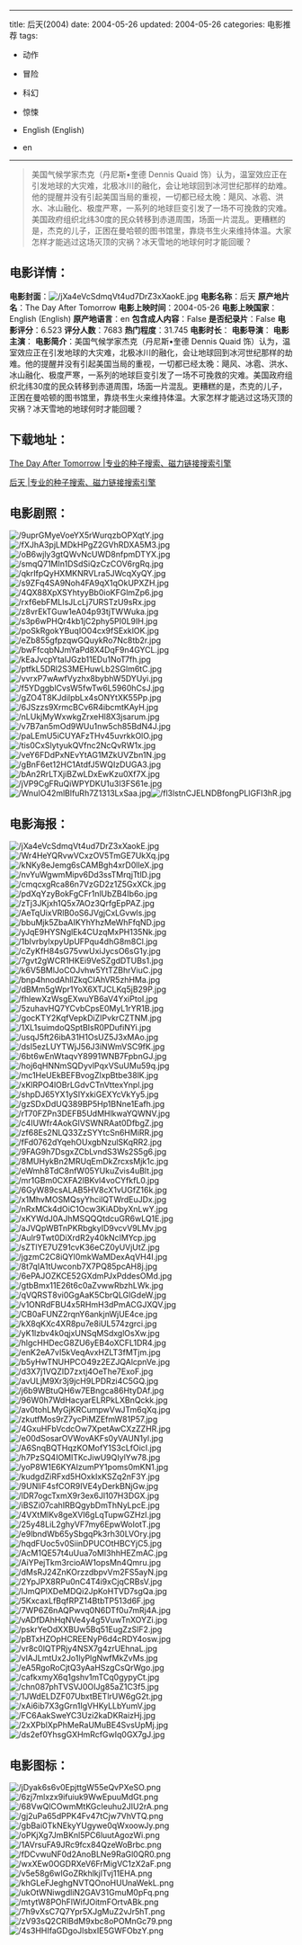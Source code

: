 
---
title: 后天(2004)
date: 2004-05-26
updated: 2004-05-26
categories: 电影推荐
tags:
- 动作
- 冒险
- 科幻
- 惊悚

- English (English)
- en
---


> 美国气候学家杰克（丹尼斯•奎德 Dennis Quaid 饰）认为，温室效应正在引发地球的大灾难，北极冰川的融化，会让地球回到冰河世纪那样的劫难。他的提醒并没有引起美国当局的重视，一切都已经太晚：飓风、冰雹、洪水、冰山融化、极度严寒，一系列的地球巨变引发了一场不可挽救的灾难。美国政府组织北纬30度的民众转移到赤道周围，场面一片混乱。更糟糕的是，杰克的儿子，正困在曼哈顿的图书馆里，靠烧书生火来维持体温。大家怎样才能逃过这场灭顶的灾祸？冰天雪地的地球何时才能回暖？

## **电影详情**：

**电影封面**：<img src="https://image.tmdb.org/t/p/w200/jXa4eVcSdmqVt4ud7DrZ3xXaokE.jpg" alt="/jXa4eVcSdmqVt4ud7DrZ3xXaokE.jpg" title="/jXa4eVcSdmqVt4ud7DrZ3xXaokE.jpg">
**电影名称**：后天
**原产地片名**：The Day After Tomorrow
**电影上映时间**：2004-05-26
**电影上映国家**：English (English)
**原产地语言**：en
**包含成人内容**：False
**是否纪录片**：False
**电影评分**：6.523
**评分人数**：7683
**热门程度**：31.745
**电影时长**：
**电影导演**：
**电影主演**：
**电影简介**：美国气候学家杰克（丹尼斯•奎德 Dennis Quaid 饰）认为，温室效应正在引发地球的大灾难，北极冰川的融化，会让地球回到冰河世纪那样的劫难。他的提醒并没有引起美国当局的重视，一切都已经太晚：飓风、冰雹、洪水、冰山融化、极度严寒，一系列的地球巨变引发了一场不可挽救的灾难。美国政府组织北纬30度的民众转移到赤道周围，场面一片混乱。更糟糕的是，杰克的儿子，正困在曼哈顿的图书馆里，靠烧书生火来维持体温。大家怎样才能逃过这场灭顶的灾祸？冰天雪地的地球何时才能回暖？

## **下载地址**：
[The Day After Tomorrow |专业的种子搜索、磁力链接搜索引擎](https://movie.amd794.com:2083/?search=The%20Day%20After%20Tomorrow&ordering=&mode=match_phrase&page_size=10&page=1)

[后天 |专业的种子搜索、磁力链接搜索引擎](https://movie.amd794.com:2083/?search=%E5%90%8E%E5%A4%A9&ordering=&mode=match_phrase&page_size=10&page=1)
 

## **电影剧照**：
<img src="https://image.tmdb.org/t/p/original/9uprGMyeVoeYX5rWurqzbOPXqtY.jpg" alt="/9uprGMyeVoeYX5rWurqzbOPXqtY.jpg" title="/9uprGMyeVoeYX5rWurqzbOPXqtY.jpg"><img src="https://image.tmdb.org/t/p/original/fXJhA3pjLMDkHPgZ2GVhRDXA5M3.jpg" alt="/fXJhA3pjLMDkHPgZ2GVhRDXA5M3.jpg" title="/fXJhA3pjLMDkHPgZ2GVhRDXA5M3.jpg"><img src="https://image.tmdb.org/t/p/original/oB6wjly3gtQWvNcUWD8nfpmDTYX.jpg" alt="/oB6wjly3gtQWvNcUWD8nfpmDTYX.jpg" title="/oB6wjly3gtQWvNcUWD8nfpmDTYX.jpg"><img src="https://image.tmdb.org/t/p/original/smqQ71MIn1DSdSiQzCzCOV6rgRq.jpg" alt="/smqQ71MIn1DSdSiQzCzCOV6rgRq.jpg" title="/smqQ71MIn1DSdSiQzCzCOV6rgRq.jpg"><img src="https://image.tmdb.org/t/p/original/qkrIfpQyHXMKNRVLra5JWcqXyQY.jpg" alt="/qkrIfpQyHXMKNRVLra5JWcqXyQY.jpg" title="/qkrIfpQyHXMKNRVLra5JWcqXyQY.jpg"><img src="https://image.tmdb.org/t/p/original/s9ZFq4SA9Noh4FA9qX1qOkUPXZH.jpg" alt="/s9ZFq4SA9Noh4FA9qX1qOkUPXZH.jpg" title="/s9ZFq4SA9Noh4FA9qX1qOkUPXZH.jpg"><img src="https://image.tmdb.org/t/p/original/4QX88XpXSYhtyyBb0ioKFGlmZp6.jpg" alt="/4QX88XpXSYhtyyBb0ioKFGlmZp6.jpg" title="/4QX88XpXSYhtyyBb0ioKFGlmZp6.jpg"><img src="https://image.tmdb.org/t/p/original/rxf6ebFMLIsJLcLj7URSTzU9sRx.jpg" alt="/rxf6ebFMLIsJLcLj7URSTzU9sRx.jpg" title="/rxf6ebFMLIsJLcLj7URSTzU9sRx.jpg"><img src="https://image.tmdb.org/t/p/original/z8vrEkTGuw1eA04p93tjTWWuka.jpg" alt="/z8vrEkTGuw1eA04p93tjTWWuka.jpg" title="/z8vrEkTGuw1eA04p93tjTWWuka.jpg"><img src="https://image.tmdb.org/t/p/original/s3p6wPHQr4kb1jC2phy5PI0L9IH.jpg" alt="/s3p6wPHQr4kb1jC2phy5PI0L9IH.jpg" title="/s3p6wPHQr4kb1jC2phy5PI0L9IH.jpg"><img src="https://image.tmdb.org/t/p/original/poSkRgokYBuqIO04cx9fSExklOK.jpg" alt="/poSkRgokYBuqIO04cx9fSExklOK.jpg" title="/poSkRgokYBuqIO04cx9fSExklOK.jpg"><img src="https://image.tmdb.org/t/p/original/eZb855gfpzqwGQuykRo7Nc8tb2r.jpg" alt="/eZb855gfpzqwGQuykRo7Nc8tb2r.jpg" title="/eZb855gfpzqwGQuykRo7Nc8tb2r.jpg"><img src="https://image.tmdb.org/t/p/original/bwFfcqbNJmYaPd8X4DqF9n4GYCL.jpg" alt="/bwFfcqbNJmYaPd8X4DqF9n4GYCL.jpg" title="/bwFfcqbNJmYaPd8X4DqF9n4GYCL.jpg"><img src="https://image.tmdb.org/t/p/original/kEaJvcpYtaIJGzb11EDu1NoT7fh.jpg" alt="/kEaJvcpYtaIJGzb11EDu1NoT7fh.jpg" title="/kEaJvcpYtaIJGzb11EDu1NoT7fh.jpg"><img src="https://image.tmdb.org/t/p/original/ptfkL5DRl2S3MEHuwLb2SGlm6tC.jpg" alt="/ptfkL5DRl2S3MEHuwLb2SGlm6tC.jpg" title="/ptfkL5DRl2S3MEHuwLb2SGlm6tC.jpg"><img src="https://image.tmdb.org/t/p/original/vvrxP7wAwfVyzhx8bybhW5DYUyi.jpg" alt="/vvrxP7wAwfVyzhx8bybhW5DYUyi.jpg" title="/vvrxP7wAwfVyzhx8bybhW5DYUyi.jpg"><img src="https://image.tmdb.org/t/p/original/f5YDggblCvsW5fwTw6L5960hCsJ.jpg" alt="/f5YDggblCvsW5fwTw6L5960hCsJ.jpg" title="/f5YDggblCvsW5fwTw6L5960hCsJ.jpg"><img src="https://image.tmdb.org/t/p/original/gZO4T8KJdilpbLx4sONYtXK55Pp.jpg" alt="/gZO4T8KJdilpbLx4sONYtXK55Pp.jpg" title="/gZO4T8KJdilpbLx4sONYtXK55Pp.jpg"><img src="https://image.tmdb.org/t/p/original/6JSzzs9XrmcBCv6R4ibcmtKAyH.jpg" alt="/6JSzzs9XrmcBCv6R4ibcmtKAyH.jpg" title="/6JSzzs9XrmcBCv6R4ibcmtKAyH.jpg"><img src="https://image.tmdb.org/t/p/original/nLUkjMyWxwkgZrxeHl8X3jsarum.jpg" alt="/nLUkjMyWxwkgZrxeHl8X3jsarum.jpg" title="/nLUkjMyWxwkgZrxeHl8X3jsarum.jpg"><img src="https://image.tmdb.org/t/p/original/v7B7an5mOd9WUu1nw5ch85BdN4J.jpg" alt="/v7B7an5mOd9WUu1nw5ch85BdN4J.jpg" title="/v7B7an5mOd9WUu1nw5ch85BdN4J.jpg"><img src="https://image.tmdb.org/t/p/original/paLEmU5iCUYAFzTHv45uvrkkOlO.jpg" alt="/paLEmU5iCUYAFzTHv45uvrkkOlO.jpg" title="/paLEmU5iCUYAFzTHv45uvrkkOlO.jpg"><img src="https://image.tmdb.org/t/p/original/tis0CxSlytyukQVfnc2NcQvRW1x.jpg" alt="/tis0CxSlytyukQVfnc2NcQvRW1x.jpg" title="/tis0CxSlytyukQVfnc2NcQvRW1x.jpg"><img src="https://image.tmdb.org/t/p/original/veY6FDdPxNEvYtAG1MZkUVZbn1N.jpg" alt="/veY6FDdPxNEvYtAG1MZkUVZbn1N.jpg" title="/veY6FDdPxNEvYtAG1MZkUVZbn1N.jpg"><img src="https://image.tmdb.org/t/p/original/gBnF6et12HC1AtdfJ5WQIzDUGA3.jpg" alt="/gBnF6et12HC1AtdfJ5WQIzDUGA3.jpg" title="/gBnF6et12HC1AtdfJ5WQIzDUGA3.jpg"><img src="https://image.tmdb.org/t/p/original/bAn2RrLTXjiBZwLDxEwKzu0Xf7X.jpg" alt="/bAn2RrLTXjiBZwLDxEwKzu0Xf7X.jpg" title="/bAn2RrLTXjiBZwLDxEwKzu0Xf7X.jpg"><img src="https://image.tmdb.org/t/p/original/jVP9CgFRuQiWPYDKU1u3l3FS61e.jpg" alt="/jVP9CgFRuQiWPYDKU1u3l3FS61e.jpg" title="/jVP9CgFRuQiWPYDKU1u3l3FS61e.jpg"><img src="https://image.tmdb.org/t/p/original/WnuIO42mlBlfuRh7Z1313LxSaa.jpg" alt="/WnuIO42mlBlfuRh7Z1313LxSaa.jpg" title="/WnuIO42mlBlfuRh7Z1313LxSaa.jpg"><img src="https://image.tmdb.org/t/p/original/fl3lstnCJELNDBfongPLlGFI3hR.jpg" alt="/fl3lstnCJELNDBfongPLlGFI3hR.jpg" title="/fl3lstnCJELNDBfongPLlGFI3hR.jpg">

## **电影海报**：
<img src="https://image.tmdb.org/t/p/original/jXa4eVcSdmqVt4ud7DrZ3xXaokE.jpg" alt="/jXa4eVcSdmqVt4ud7DrZ3xXaokE.jpg" title="/jXa4eVcSdmqVt4ud7DrZ3xXaokE.jpg"><img src="https://image.tmdb.org/t/p/original/Wr4HeYQRvwVCxzOV5TmGE7UkXq.jpg" alt="/Wr4HeYQRvwVCxzOV5TmGE7UkXq.jpg" title="/Wr4HeYQRvwVCxzOV5TmGE7UkXq.jpg"><img src="https://image.tmdb.org/t/p/original/kNKy8eJemg6sCAMBgh4xrD0lleX.jpg" alt="/kNKy8eJemg6sCAMBgh4xrD0lleX.jpg" title="/kNKy8eJemg6sCAMBgh4xrD0lleX.jpg"><img src="https://image.tmdb.org/t/p/original/nvYuWgwmMipv6Dd3ssTMrqjTtlD.jpg" alt="/nvYuWgwmMipv6Dd3ssTMrqjTtlD.jpg" title="/nvYuWgwmMipv6Dd3ssTMrqjTtlD.jpg"><img src="https://image.tmdb.org/t/p/original/cmqcxgRca86n7VzGD2z1Z5GxXCk.jpg" alt="/cmqcxgRca86n7VzGD2z1Z5GxXCk.jpg" title="/cmqcxgRca86n7VzGD2z1Z5GxXCk.jpg"><img src="https://image.tmdb.org/t/p/original/pdXqYzyBokFgCFr1nlUbZB4Ib6o.jpg" alt="/pdXqYzyBokFgCFr1nlUbZB4Ib6o.jpg" title="/pdXqYzyBokFgCFr1nlUbZB4Ib6o.jpg"><img src="https://image.tmdb.org/t/p/original/zTj3JKjxh1Q5x7AOz3QrfgEpPAZ.jpg" alt="/zTj3JKjxh1Q5x7AOz3QrfgEpPAZ.jpg" title="/zTj3JKjxh1Q5x7AOz3QrfgEpPAZ.jpg"><img src="https://image.tmdb.org/t/p/original/AeTqUixVRlB0oS6JVgjCxLGvwls.jpg" alt="/AeTqUixVRlB0oS6JVgjCxLGvwls.jpg" title="/AeTqUixVRlB0oS6JVgjCxLGvwls.jpg"><img src="https://image.tmdb.org/t/p/original/bbuMjk5ZbaAIKYhYhzMeWhFfqND.jpg" alt="/bbuMjk5ZbaAIKYhYhzMeWhFfqND.jpg" title="/bbuMjk5ZbaAIKYhYhzMeWhFfqND.jpg"><img src="https://image.tmdb.org/t/p/original/yJqE9HYSNglEk4CUzqMxPH135Nk.jpg" alt="/yJqE9HYSNglEk4CUzqMxPH135Nk.jpg" title="/yJqE9HYSNglEk4CUzqMxPH135Nk.jpg"><img src="https://image.tmdb.org/t/p/original/1bIvrbylxpyUpUFPqu4dhG8m8Cl.jpg" alt="/1bIvrbylxpyUpUFPqu4dhG8m8Cl.jpg" title="/1bIvrbylxpyUpUFPqu4dhG8m8Cl.jpg"><img src="https://image.tmdb.org/t/p/original/cZyKfH84sG75vwUxiJycsO6sG1y.jpg" alt="/cZyKfH84sG75vwUxiJycsO6sG1y.jpg" title="/cZyKfH84sG75vwUxiJycsO6sG1y.jpg"><img src="https://image.tmdb.org/t/p/original/7gvt2gWCR1HKEi9VeSZgdDTUBs1.jpg" alt="/7gvt2gWCR1HKEi9VeSZgdDTUBs1.jpg" title="/7gvt2gWCR1HKEi9VeSZgdDTUBs1.jpg"><img src="https://image.tmdb.org/t/p/original/k6V5BMlJoCOJvhw5YtTZBhrViuC.jpg" alt="/k6V5BMlJoCOJvhw5YtTZBhrViuC.jpg" title="/k6V5BMlJoCOJvhw5YtTZBhrViuC.jpg"><img src="https://image.tmdb.org/t/p/original/bnp4hnodAhllZkqCIAhVR5zhHMa.jpg" alt="/bnp4hnodAhllZkqCIAhVR5zhHMa.jpg" title="/bnp4hnodAhllZkqCIAhVR5zhHMa.jpg"><img src="https://image.tmdb.org/t/p/original/dBMm5gWpr1YoX6XTJCLKq5jB29P.jpg" alt="/dBMm5gWpr1YoX6XTJCLKq5jB29P.jpg" title="/dBMm5gWpr1YoX6XTJCLKq5jB29P.jpg"><img src="https://image.tmdb.org/t/p/original/fhlewXzWsgEXwuYB6aV4YxiPtoI.jpg" alt="/fhlewXzWsgEXwuYB6aV4YxiPtoI.jpg" title="/fhlewXzWsgEXwuYB6aV4YxiPtoI.jpg"><img src="https://image.tmdb.org/t/p/original/5zuhavHQ7YCvbCpsE0MyL1rYR1B.jpg" alt="/5zuhavHQ7YCvbCpsE0MyL1rYR1B.jpg" title="/5zuhavHQ7YCvbCpsE0MyL1rYR1B.jpg"><img src="https://image.tmdb.org/t/p/original/gocKTY2KqfVepkDiZIPvkrCZTNM.jpg" alt="/gocKTY2KqfVepkDiZIPvkrCZTNM.jpg" title="/gocKTY2KqfVepkDiZIPvkrCZTNM.jpg"><img src="https://image.tmdb.org/t/p/original/1XL1suimdoQSptBIsR0PDufiNYi.jpg" alt="/1XL1suimdoQSptBIsR0PDufiNYi.jpg" title="/1XL1suimdoQSptBIsR0PDufiNYi.jpg"><img src="https://image.tmdb.org/t/p/original/usqJ5ft26ibA31H1OsUZ5J3xMAo.jpg" alt="/usqJ5ft26ibA31H1OsUZ5J3xMAo.jpg" title="/usqJ5ft26ibA31H1OsUZ5J3xMAo.jpg"><img src="https://image.tmdb.org/t/p/original/dsI5ezLUYTWjJ56J3iNWmVSC9fK.jpg" alt="/dsI5ezLUYTWjJ56J3iNWmVSC9fK.jpg" title="/dsI5ezLUYTWjJ56J3iNWmVSC9fK.jpg"><img src="https://image.tmdb.org/t/p/original/6bt6wEnWtaqvY8991WNB7FpbnGJ.jpg" alt="/6bt6wEnWtaqvY8991WNB7FpbnGJ.jpg" title="/6bt6wEnWtaqvY8991WNB7FpbnGJ.jpg"><img src="https://image.tmdb.org/t/p/original/hoj6qHNNmSQDyvlPqxVSuUMu59q.jpg" alt="/hoj6qHNNmSQDyvlPqxVSuUMu59q.jpg" title="/hoj6qHNNmSQDyvlPqxVSuUMu59q.jpg"><img src="https://image.tmdb.org/t/p/original/mc1HeUEkBEFBvogZlxpBtbe38lK.jpg" alt="/mc1HeUEkBEFBvogZlxpBtbe38lK.jpg" title="/mc1HeUEkBEFBvogZlxpBtbe38lK.jpg"><img src="https://image.tmdb.org/t/p/original/xKlRPO4lOBrLGdvCTnVttexYnpl.jpg" alt="/xKlRPO4lOBrLGdvCTnVttexYnpl.jpg" title="/xKlRPO4lOBrLGdvCTnVttexYnpl.jpg"><img src="https://image.tmdb.org/t/p/original/shpDJ65YX1ySIYxkiGEXYcVkYy5.jpg" alt="/shpDJ65YX1ySIYxkiGEXYcVkYy5.jpg" title="/shpDJ65YX1ySIYxkiGEXYcVkYy5.jpg"><img src="https://image.tmdb.org/t/p/original/gzSDxDdUQ389BP5Hp1BNne1Eafh.jpg" alt="/gzSDxDdUQ389BP5Hp1BNne1Eafh.jpg" title="/gzSDxDdUQ389BP5Hp1BNne1Eafh.jpg"><img src="https://image.tmdb.org/t/p/original/rT70FZPn3DEFB5UdMHlkwaYQWNV.jpg" alt="/rT70FZPn3DEFB5UdMHlkwaYQWNV.jpg" title="/rT70FZPn3DEFB5UdMHlkwaYQWNV.jpg"><img src="https://image.tmdb.org/t/p/original/c4IUWfr4AokGlVSWNRAat0DfbgZ.jpg" alt="/c4IUWfr4AokGlVSWNRAat0DfbgZ.jpg" title="/c4IUWfr4AokGlVSWNRAat0DfbgZ.jpg"><img src="https://image.tmdb.org/t/p/original/zf68Es2NLQ33ZzSYYtcSn6HMiRR.jpg" alt="/zf68Es2NLQ33ZzSYYtcSn6HMiRR.jpg" title="/zf68Es2NLQ33ZzSYYtcSn6HMiRR.jpg"><img src="https://image.tmdb.org/t/p/original/fFd0762dYqehOUxgbNzulSKqRR2.jpg" alt="/fFd0762dYqehOUxgbNzulSKqRR2.jpg" title="/fFd0762dYqehOUxgbNzulSKqRR2.jpg"><img src="https://image.tmdb.org/t/p/original/9FAG9h7DsgxZCbLvndS3Ws2S5g6.jpg" alt="/9FAG9h7DsgxZCbLvndS3Ws2S5g6.jpg" title="/9FAG9h7DsgxZCbLvndS3Ws2S5g6.jpg"><img src="https://image.tmdb.org/t/p/original/8MUHykBn2MRUqEmDkZrcxsMjk1c.jpg" alt="/8MUHykBn2MRUqEmDkZrcxsMjk1c.jpg" title="/8MUHykBn2MRUqEmDkZrcxsMjk1c.jpg"><img src="https://image.tmdb.org/t/p/original/eWmh8TdC8nfW05YUkuZvis4uBlt.jpg" alt="/eWmh8TdC8nfW05YUkuZvis4uBlt.jpg" title="/eWmh8TdC8nfW05YUkuZvis4uBlt.jpg"><img src="https://image.tmdb.org/t/p/original/mr1GBm0CXFA2lBKvl4voCYfkfL0.jpg" alt="/mr1GBm0CXFA2lBKvl4voCYfkfL0.jpg" title="/mr1GBm0CXFA2lBKvl4voCYfkfL0.jpg"><img src="https://image.tmdb.org/t/p/original/6GyW89csALAB5HV8cX1vUGfZ16k.jpg" alt="/6GyW89csALAB5HV8cX1vUGfZ16k.jpg" title="/6GyW89csALAB5HV8cX1vUGfZ16k.jpg"><img src="https://image.tmdb.org/t/p/original/x1MhvMOSMQsyYhcilQTWrdEuJDx.jpg" alt="/x1MhvMOSMQsyYhcilQTWrdEuJDx.jpg" title="/x1MhvMOSMQsyYhcilQTWrdEuJDx.jpg"><img src="https://image.tmdb.org/t/p/original/nRxMCk4dOiC1Ocw3KiADbyXnLwY.jpg" alt="/nRxMCk4dOiC1Ocw3KiADbyXnLwY.jpg" title="/nRxMCk4dOiC1Ocw3KiADbyXnLwY.jpg"><img src="https://image.tmdb.org/t/p/original/xKYWdJ0AJhMSQQQtdcuGR6wLQ1E.jpg" alt="/xKYWdJ0AJhMSQQQtdcuGR6wLQ1E.jpg" title="/xKYWdJ0AJhMSQQQtdcuGR6wLQ1E.jpg"><img src="https://image.tmdb.org/t/p/original/aJVQpWBTnPKRbgkyID9vcvV9LMv.jpg" alt="/aJVQpWBTnPKRbgkyID9vcvV9LMv.jpg" title="/aJVQpWBTnPKRbgkyID9vcvV9LMv.jpg"><img src="https://image.tmdb.org/t/p/original/Aulr9Twt0DiXrdR2y40kNcIMYcp.jpg" alt="/Aulr9Twt0DiXrdR2y40kNcIMYcp.jpg" title="/Aulr9Twt0DiXrdR2y40kNcIMYcp.jpg"><img src="https://image.tmdb.org/t/p/original/sZTlYE7UZ91cvK36eCZ0yUVjUtZ.jpg" alt="/sZTlYE7UZ91cvK36eCZ0yUVjUtZ.jpg" title="/sZTlYE7UZ91cvK36eCZ0yUVjUtZ.jpg"><img src="https://image.tmdb.org/t/p/original/jgzmC2C8iQYl0mkWaMDexAqVH4I.jpg" alt="/jgzmC2C8iQYl0mkWaMDexAqVH4I.jpg" title="/jgzmC2C8iQYl0mkWaMDexAqVH4I.jpg"><img src="https://image.tmdb.org/t/p/original/8t7qIA1tUwconb7X7PQ85pcAH8j.jpg" alt="/8t7qIA1tUwconb7X7PQ85pcAH8j.jpg" title="/8t7qIA1tUwconb7X7PQ85pcAH8j.jpg"><img src="https://image.tmdb.org/t/p/original/6ePAJOZKCE52GXdmPJxPddesOMd.jpg" alt="/6ePAJOZKCE52GXdmPJxPddesOMd.jpg" title="/6ePAJOZKCE52GXdmPJxPddesOMd.jpg"><img src="https://image.tmdb.org/t/p/original/gtbBmx11E26t6c0aZvwwRbzhLWk.jpg" alt="/gtbBmx11E26t6c0aZvwwRbzhLWk.jpg" title="/gtbBmx11E26t6c0aZvwwRbzhLWk.jpg"><img src="https://image.tmdb.org/t/p/original/qVQRST8vi0GgAaK5CbrQLGlGdeW.jpg" alt="/qVQRST8vi0GgAaK5CbrQLGlGdeW.jpg" title="/qVQRST8vi0GgAaK5CbrQLGlGdeW.jpg"><img src="https://image.tmdb.org/t/p/original/v1ONRdFBU4x5RHmH3dPmACGJXQV.jpg" alt="/v1ONRdFBU4x5RHmH3dPmACGJXQV.jpg" title="/v1ONRdFBU4x5RHmH3dPmACGJXQV.jpg"><img src="https://image.tmdb.org/t/p/original/CB0aFUNZ2rqnY6ankjnWjUE4ce.jpg" alt="/CB0aFUNZ2rqnY6ankjnWjUE4ce.jpg" title="/CB0aFUNZ2rqnY6ankjnWjUE4ce.jpg"><img src="https://image.tmdb.org/t/p/original/kX8qKXc4XR8pu7e8iUL574zgrci.jpg" alt="/kX8qKXc4XR8pu7e8iUL574zgrci.jpg" title="/kX8qKXc4XR8pu7e8iUL574zgrci.jpg"><img src="https://image.tmdb.org/t/p/original/yK1lzbv4k0qjxUNSqMSdxglOsXw.jpg" alt="/yK1lzbv4k0qjxUNSqMSdxglOsXw.jpg" title="/yK1lzbv4k0qjxUNSqMSdxglOsXw.jpg"><img src="https://image.tmdb.org/t/p/original/hlgcHHDecG8ZU6yEB4oXCFL1DR4.jpg" alt="/hlgcHHDecG8ZU6yEB4oXCFL1DR4.jpg" title="/hlgcHHDecG8ZU6yEB4oXCFL1DR4.jpg"><img src="https://image.tmdb.org/t/p/original/enK2eA7vI5kVeqAvxHZLT3fMTjm.jpg" alt="/enK2eA7vI5kVeqAvxHZLT3fMTjm.jpg" title="/enK2eA7vI5kVeqAvxHZLT3fMTjm.jpg"><img src="https://image.tmdb.org/t/p/original/b5yHwTNUHPCO49z2EZJQAlcpnVe.jpg" alt="/b5yHwTNUHPCO49z2EZJQAlcpnVe.jpg" title="/b5yHwTNUHPCO49z2EZJQAlcpnVe.jpg"><img src="https://image.tmdb.org/t/p/original/d3X7j1VQZID7zxtj4OeThe7ExoF.jpg" alt="/d3X7j1VQZID7zxtj4OeThe7ExoF.jpg" title="/d3X7j1VQZID7zxtj4OeThe7ExoF.jpg"><img src="https://image.tmdb.org/t/p/original/avULjM9Xr3j9jcH9LPDRzi4C5GQ.jpg" alt="/avULjM9Xr3j9jcH9LPDRzi4C5GQ.jpg" title="/avULjM9Xr3j9jcH9LPDRzi4C5GQ.jpg"><img src="https://image.tmdb.org/t/p/original/j6b9WBtuQH6w7EBngca86HtyDAf.jpg" alt="/j6b9WBtuQH6w7EBngca86HtyDAf.jpg" title="/j6b9WBtuQH6w7EBngca86HtyDAf.jpg"><img src="https://image.tmdb.org/t/p/original/96W0h7WdHacyarELRPkLXBnQckk.jpg" alt="/96W0h7WdHacyarELRPkLXBnQckk.jpg" title="/96W0h7WdHacyarELRPkLXBnQckk.jpg"><img src="https://image.tmdb.org/t/p/original/av0tohLMyGjKRCumpwVwJTm6qXq.jpg" alt="/av0tohLMyGjKRCumpwVwJTm6qXq.jpg" title="/av0tohLMyGjKRCumpwVwJTm6qXq.jpg"><img src="https://image.tmdb.org/t/p/original/zkutfMos9rZ7ycPiMZEfmW81P57.jpg" alt="/zkutfMos9rZ7ycPiMZEfmW81P57.jpg" title="/zkutfMos9rZ7ycPiMZEfmW81P57.jpg"><img src="https://image.tmdb.org/t/p/original/4GxuHFbVcdcOw7XpetAwCXzZZHR.jpg" alt="/4GxuHFbVcdcOw7XpetAwCXzZZHR.jpg" title="/4GxuHFbVcdcOw7XpetAwCXzZZHR.jpg"><img src="https://image.tmdb.org/t/p/original/e00dSosarOVWovAKFs0yVAUN1yl.jpg" alt="/e00dSosarOVWovAKFs0yVAUN1yl.jpg" title="/e00dSosarOVWovAKFs0yVAUN1yl.jpg"><img src="https://image.tmdb.org/t/p/original/A6SnqBQTHqzKOMofY1S3cLfOicI.jpg" alt="/A6SnqBQTHqzKOMofY1S3cLfOicI.jpg" title="/A6SnqBQTHqzKOMofY1S3cLfOicI.jpg"><img src="https://image.tmdb.org/t/p/original/h7PzSQ4IOMlTKcJiwU9QIylYw78.jpg" alt="/h7PzSQ4IOMlTKcJiwU9QIylYw78.jpg" title="/h7PzSQ4IOMlTKcJiwU9QIylYw78.jpg"><img src="https://image.tmdb.org/t/p/original/yoP8W1E6KYAlzumPY1poms0mKN1.jpg" alt="/yoP8W1E6KYAlzumPY1poms0mKN1.jpg" title="/yoP8W1E6KYAlzumPY1poms0mKN1.jpg"><img src="https://image.tmdb.org/t/p/original/kudgdZiRFxd5HOxkIxKSZq2nF3Y.jpg" alt="/kudgdZiRFxd5HOxkIxKSZq2nF3Y.jpg" title="/kudgdZiRFxd5HOxkIxKSZq2nF3Y.jpg"><img src="https://image.tmdb.org/t/p/original/9UNliF4sfCOR9IVE4yDerkBNjGw.jpg" alt="/9UNliF4sfCOR9IVE4yDerkBNjGw.jpg" title="/9UNliF4sfCOR9IVE4yDerkBNjGw.jpg"><img src="https://image.tmdb.org/t/p/original/lDR7ogcTxmX9r3ex6Jl107H3DGX.jpg" alt="/lDR7ogcTxmX9r3ex6Jl107H3DGX.jpg" title="/lDR7ogcTxmX9r3ex6Jl107H3DGX.jpg"><img src="https://image.tmdb.org/t/p/original/iBSZi07cahIRBQgybDmThNyLpcE.jpg" alt="/iBSZi07cahIRBQgybDmThNyLpcE.jpg" title="/iBSZi07cahIRBQgybDmThNyLpcE.jpg"><img src="https://image.tmdb.org/t/p/original/4VXtMlKv8geXVI6gLqTupwGZHzI.jpg" alt="/4VXtMlKv8geXVI6gLqTupwGZHzI.jpg" title="/4VXtMlKv8geXVI6gLqTupwGZHzI.jpg"><img src="https://image.tmdb.org/t/p/original/25y48LiL2ghyVF7my6EpwWoIotT.jpg" alt="/25y48LiL2ghyVF7my6EpwWoIotT.jpg" title="/25y48LiL2ghyVF7my6EpwWoIotT.jpg"><img src="https://image.tmdb.org/t/p/original/e9lbndWb65ySbgqPk3rh30LVOry.jpg" alt="/e9lbndWb65ySbgqPk3rh30LVOry.jpg" title="/e9lbndWb65ySbgqPk3rh30LVOry.jpg"><img src="https://image.tmdb.org/t/p/original/hqdFUoc5v0SiinDPUCOtHBCYjC5.jpg" alt="/hqdFUoc5v0SiinDPUCOtHBCYjC5.jpg" title="/hqdFUoc5v0SiinDPUCOtHBCYjC5.jpg"><img src="https://image.tmdb.org/t/p/original/AcM1QE57t4uUua7oMI3hhHEZmAC.jpg" alt="/AcM1QE57t4uUua7oMI3hhHEZmAC.jpg" title="/AcM1QE57t4uUua7oMI3hhHEZmAC.jpg"><img src="https://image.tmdb.org/t/p/original/AiYPejTkm3rcioAW1opsMn4Qmru.jpg" alt="/AiYPejTkm3rcioAW1opsMn4Qmru.jpg" title="/AiYPejTkm3rcioAW1opsMn4Qmru.jpg"><img src="https://image.tmdb.org/t/p/original/dMsRJ24ZnKOrzzdbpvVm2FS5ayN.jpg" alt="/dMsRJ24ZnKOrzzdbpvVm2FS5ayN.jpg" title="/dMsRJ24ZnKOrzzdbpvVm2FS5ayN.jpg"><img src="https://image.tmdb.org/t/p/original/2YpJPX8RPu0nC4T4i9xCjqCRBsV.jpg" alt="/2YpJPX8RPu0nC4T4i9xCjqCRBsV.jpg" title="/2YpJPX8RPu0nC4T4i9xCjqCRBsV.jpg"><img src="https://image.tmdb.org/t/p/original/lJmQPlXDeMDQi2JpKoHTVD7sgQa.jpg" alt="/lJmQPlXDeMDQi2JpKoHTVD7sgQa.jpg" title="/lJmQPlXDeMDQi2JpKoHTVD7sgQa.jpg"><img src="https://image.tmdb.org/t/p/original/5KxcaxLfBqfRPZ14BtbTP513d6F.jpg" alt="/5KxcaxLfBqfRPZ14BtbTP513d6F.jpg" title="/5KxcaxLfBqfRPZ14BtbTP513d6F.jpg"><img src="https://image.tmdb.org/t/p/original/7WP6Z6nAQPwvq0N6DTf0u7mRj4A.jpg" alt="/7WP6Z6nAQPwvq0N6DTf0u7mRj4A.jpg" title="/7WP6Z6nAQPwvq0N6DTf0u7mRj4A.jpg"><img src="https://image.tmdb.org/t/p/original/vADfDAhHqNVe4y4g5VuwTnXOYZi.jpg" alt="/vADfDAhHqNVe4y4g5VuwTnXOYZi.jpg" title="/vADfDAhHqNVe4y4g5VuwTnXOYZi.jpg"><img src="https://image.tmdb.org/t/p/original/pskrYeOdXXBUw5Bq51EugZzSlF2.jpg" alt="/pskrYeOdXXBUw5Bq51EugZzSlF2.jpg" title="/pskrYeOdXXBUw5Bq51EugZzSlF2.jpg"><img src="https://image.tmdb.org/t/p/original/pBTxHZOpHCREENyP6d4cRDY4osw.jpg" alt="/pBTxHZOpHCREENyP6d4cRDY4osw.jpg" title="/pBTxHZOpHCREENyP6d4cRDY4osw.jpg"><img src="https://image.tmdb.org/t/p/original/vr8c0lQTPRjy4NSX7g4zrUEhnaL.jpg" alt="/vr8c0lQTPRjy4NSX7g4zrUEhnaL.jpg" title="/vr8c0lQTPRjy4NSX7g4zrUEhnaL.jpg"><img src="https://image.tmdb.org/t/p/original/vlAJLmtUx2Jo1lyPlgNwfMkZvMs.jpg" alt="/vlAJLmtUx2Jo1lyPlgNwfMkZvMs.jpg" title="/vlAJLmtUx2Jo1lyPlgNwfMkZvMs.jpg"><img src="https://image.tmdb.org/t/p/original/eA5RgoRoCjtQ3yAaHSzgCsQrWgo.jpg" alt="/eA5RgoRoCjtQ3yAaHSzgCsQrWgo.jpg" title="/eA5RgoRoCjtQ3yAaHSzgCsQrWgo.jpg"><img src="https://image.tmdb.org/t/p/original/cafkxmyX6q1gshv1mTCq0gypyCt.jpg" alt="/cafkxmyX6q1gshv1mTCq0gypyCt.jpg" title="/cafkxmyX6q1gshv1mTCq0gypyCt.jpg"><img src="https://image.tmdb.org/t/p/original/chn087phTVSVJ0OIJg85aZ1C3f5.jpg" alt="/chn087phTVSVJ0OIJg85aZ1C3f5.jpg" title="/chn087phTVSVJ0OIJg85aZ1C3f5.jpg"><img src="https://image.tmdb.org/t/p/original/1JWdELDZF07UbxtBETlrUW6gG2t.jpg" alt="/1JWdELDZF07UbxtBETlrUW6gG2t.jpg" title="/1JWdELDZF07UbxtBETlrUW6gG2t.jpg"><img src="https://image.tmdb.org/t/p/original/xAi6ib7X3gGrn1IgVHKyLLbYumV.jpg" alt="/xAi6ib7X3gGrn1IgVHKyLLbYumV.jpg" title="/xAi6ib7X3gGrn1IgVHKyLLbYumV.jpg"><img src="https://image.tmdb.org/t/p/original/FC6AakSweYC3Uzi2kaDKRaizHj.jpg" alt="/FC6AakSweYC3Uzi2kaDKRaizHj.jpg" title="/FC6AakSweYC3Uzi2kaDKRaizHj.jpg"><img src="https://image.tmdb.org/t/p/original/2xXPblXpPhMeRaUMuBE4SvsUpMj.jpg" alt="/2xXPblXpPhMeRaUMuBE4SvsUpMj.jpg" title="/2xXPblXpPhMeRaUMuBE4SvsUpMj.jpg"><img src="https://image.tmdb.org/t/p/original/ds2ef0YhsgGXHmRcfGwIq0GX7gJ.jpg" alt="/ds2ef0YhsgGXHmRcfGwIq0GX7gJ.jpg" title="/ds2ef0YhsgGXHmRcfGwIq0GX7gJ.jpg">

## **电影图标**：
<img src="https://image.tmdb.org/t/p/original/jDyak6s6v0EpjttgW55eQvPXeSO.png" alt="/jDyak6s6v0EpjttgW55eQvPXeSO.png" title="/jDyak6s6v0EpjttgW55eQvPXeSO.png"><img src="https://image.tmdb.org/t/p/original/6zj7mlxzx9ifuiuk9WwEpuuMdGt.png" alt="/6zj7mlxzx9ifuiuk9WwEpuuMdGt.png" title="/6zj7mlxzx9ifuiuk9WwEpuuMdGt.png"><img src="https://image.tmdb.org/t/p/original/68VwQlCOwmMtKGcIeuhu2JIU2rA.png" alt="/68VwQlCOwmMtKGcIeuhu2JIU2rA.png" title="/68VwQlCOwmMtKGcIeuhu2JIU2rA.png"><img src="https://image.tmdb.org/t/p/original/gj2uPa65dPPK4Fv47tCjw7VhVTQ.png" alt="/gj2uPa65dPPK4Fv47tCjw7VhVTQ.png" title="/gj2uPa65dPPK4Fv47tCjw7VhVTQ.png"><img src="https://image.tmdb.org/t/p/original/gbBai0TkNEkyYUgywe0qWxoowJy.png" alt="/gbBai0TkNEkyYUgywe0qWxoowJy.png" title="/gbBai0TkNEkyYUgywe0qWxoowJy.png"><img src="https://image.tmdb.org/t/p/original/oPKjXg7JmBKnl5PC6luutAgozWi.png" alt="/oPKjXg7JmBKnl5PC6luutAgozWi.png" title="/oPKjXg7JmBKnl5PC6luutAgozWi.png"><img src="https://image.tmdb.org/t/p/original/1AVrsuFA9JRc9fcx84QzeWoBrbc.png" alt="/1AVrsuFA9JRc9fcx84QzeWoBrbc.png" title="/1AVrsuFA9JRc9fcx84QzeWoBrbc.png"><img src="https://image.tmdb.org/t/p/original/fDCvwuNF0d2AnoBLNe9RaGl0QR0.png" alt="/fDCvwuNF0d2AnoBLNe9RaGl0QR0.png" title="/fDCvwuNF0d2AnoBLNe9RaGl0QR0.png"><img src="https://image.tmdb.org/t/p/original/wxXEw0OGDRXeV6FrMigVC1zX2aF.png" alt="/wxXEw0OGDRXeV6FrMigVC1zX2aF.png" title="/wxXEw0OGDRXeV6FrMigVC1zX2aF.png"><img src="https://image.tmdb.org/t/p/original/v5e58g6wIGoZRkhlkjlTvj11EHA.png" alt="/v5e58g6wIGoZRkhlkjlTvj11EHA.png" title="/v5e58g6wIGoZRkhlkjlTvj11EHA.png"><img src="https://image.tmdb.org/t/p/original/khGLeFJeghgNVTQOnoHUUnaWekL.png" alt="/khGLeFJeghgNVTQOnoHUUnaWekL.png" title="/khGLeFJeghgNVTQOnoHUUnaWekL.png"><img src="https://image.tmdb.org/t/p/original/ukOtWNiwgdliN2GAV31GmuM0pFq.png" alt="/ukOtWNiwgdliN2GAV31GmuM0pFq.png" title="/ukOtWNiwgdliN2GAV31GmuM0pFq.png"><img src="https://image.tmdb.org/t/p/original/mtytW8POhFlWifJOitmFOrtvABk.png" alt="/mtytW8POhFlWifJOitmFOrtvABk.png" title="/mtytW8POhFlWifJOitmFOrtvABk.png"><img src="https://image.tmdb.org/t/p/original/7h9vXsC7Q7Ypr5XJgMuZ2vJr5hT.png" alt="/7h9vXsC7Q7Ypr5XJgMuZ2vJr5hT.png" title="/7h9vXsC7Q7Ypr5XJgMuZ2vJr5hT.png"><img src="https://image.tmdb.org/t/p/original/zV93sQ2CRlBdM9xbc8oPOMnGc79.png" alt="/zV93sQ2CRlBdM9xbc8oPOMnGc79.png" title="/zV93sQ2CRlBdM9xbc8oPOMnGc79.png"><img src="https://image.tmdb.org/t/p/original/4s3HHIfaGDgoJlsbxIE5GWFObzY.png" alt="/4s3HHIfaGDgoJlsbxIE5GWFObzY.png" title="/4s3HHIfaGDgoJlsbxIE5GWFObzY.png">
